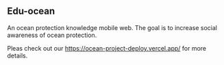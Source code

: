 ## Edu-ocean

An ocean protection knowledge mobile web.
The goal is to increase social awareness of ocean protection.

Pleas check out our https://ocean-project-deploy.vercel.app/ for more details.
